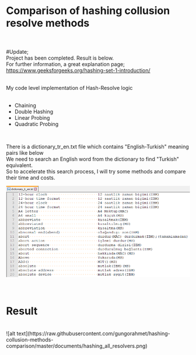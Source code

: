 # Comparison of hashing collusion resolve methods
<br><br>
#Update;
<br>
Project has been completed. Result is below.
<br>
For further information, a great explanation page;<br>
https://www.geeksforgeeks.org/hashing-set-1-introduction/
<br><br>

My code level implementation of Hash-Resolve logic<br><br>
- Chaining<br>
- Double Hashing<br>
- Linear Probing<br>
- Quadratic Probing<br>
<br>

  There is a dictionary_tr_en.txt file which contains "English-Turkish" meaning pairs like below<br>
We need to search an English word from the dictionary to find "Turkish" equivalent.<br>
So to accelerate this search process, I will try some methods and compare their time and costs.<br>

![alt text](https://raw.githubusercontent.com/gungorahmet/hashing-collusion-methods-comparison/master/documents/readme_dictionary.png)
<br>
<br>
<br>
# Result
<br>
![alt text](https://raw.githubusercontent.com/gungorahmet/hashing-collusion-methods-comparison/master/documents/hashing_all_resolvers.png)
